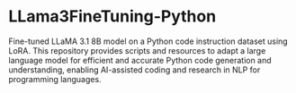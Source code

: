 # LLama3FineTuning-Python
Fine-tuned LLaMA 3.1 8B model on a Python code instruction dataset using LoRA. This repository provides scripts and resources to adapt a large language model for efficient and accurate Python code generation and understanding, enabling AI-assisted coding and research in NLP for programming languages.
